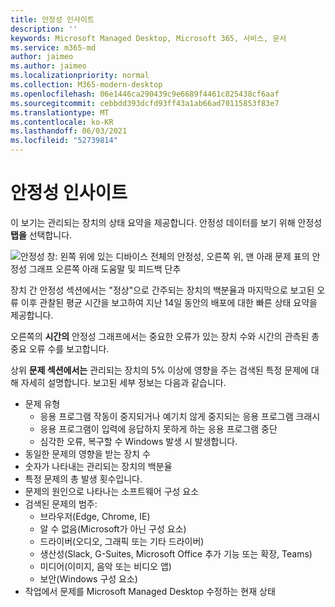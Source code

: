 ```yaml
---
title: 안정성 인사이트
description: ''
keywords: Microsoft Managed Desktop, Microsoft 365, 서비스, 문서
ms.service: m365-md
author: jaimeo
ms.author: jaimeo
ms.localizationpriority: normal
ms.collection: M365-modern-desktop
ms.openlocfilehash: 06e1446ca290439c9e6689f4461c825438cf6aaf
ms.sourcegitcommit: cebbdd393dcfd93ff43a1ab66ad70115853f83e7
ms.translationtype: MT
ms.contentlocale: ko-KR
ms.lasthandoff: 06/03/2021
ms.locfileid: "52739814"
---
```

# <a name="reliability-insights"></a>안정성 인사이트

이 보기는 관리되는 장치의 상태 요약을 제공합니다. 안정성 데이터를 보기 위해 안정성 **탭을** 선택합니다.


![안정성 창: 왼쪽 위에 있는 디바이스 전체의 안정성, 오른쪽 위, 맨 아래 문제 표의 안정성 그래프 오른쪽 아래 도움말 및 피드백 단추](../../media/insights_reliability.png)

장치  간 안정성 섹션에서는 "정상"으로 간주되는 장치의 백분율과 마지막으로 보고된 오류 이후 관찰된 평균 시간을 보고하여 지난 14일 동안의 배포에 대한 빠른 상태 요약을 제공합니다. 

 
오른쪽의 **시간의** 안정성 그래프에서는 중요한 오류가 있는 장치 수와 시간의 관측된 총 중요 오류 수를 보고합니다.

상위 **문제 섹션에서는** 관리되는 장치의 5% 이상에 영향을 주는 검색된 특정 문제에 대해 자세히 설명합니다. 보고된 세부 정보는 다음과 같습니다.

- 문제 유형
    - 응용 프로그램 작동이 중지되거나 예기치 않게 중지되는 응용 프로그램 크래시
    - 응용 프로그램이 입력에 응답하지 못하게 하는 응용 프로그램 중단
    - 심각한 오류, 복구할 수 Windows 발생 시 발생합니다.
- 동일한 문제의 영향을 받는 장치 수
- 숫자가 나타내는 관리되는 장치의 백분율
- 특정 문제의 총 발생 횟수입니다.
- 문제의 원인으로 나타나는 소프트웨어 구성 요소
- 검색된 문제의 범주:
    - 브라우저(Edge, Chrome, IE)
    - 알 수 없음(Microsoft가 아닌 구성 요소)
    - 드라이버(오디오, 그래픽 또는 기타 드라이버)
    - 생산성(Slack, G-Suites, Microsoft Office 추가 기능 또는 확장, Teams)
    - 미디어(이미지, 음악 또는 비디오 앱)
    - 보안(Windows 구성 요소)
- 작업에서 문제를 Microsoft Managed Desktop 수정하는 현재 상태

